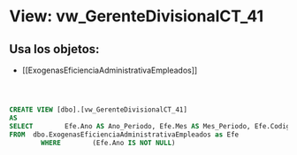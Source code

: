 # View: vw_GerenteDivisionalCT_41

## Usa los objetos:
- [[ExogenasEficienciaAdministrativaEmpleados]]

```sql



CREATE VIEW [dbo].[vw_GerenteDivisionalCT_41]
AS
SELECT        Efe.Ano AS Ano_Periodo, Efe.Mes AS Mes_Periodo, Efe.CodigoEmpleado, Efe.EficienciaAdministrativa
FROM  dbo.ExogenasEficienciaAdministrativaEmpleados as Efe
		WHERE        (Efe.Ano IS NOT NULL)
                        

```
